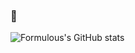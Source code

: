 ### 👋

![Formulous's GitHub stats](https://github-readme-stats.vercel.app/api?username=formulous&show_icons=true&theme=tokyonight)

<!---
formulous/formulous is a ✨ special ✨ repository because its `README.md` (this file) appears on your GitHub profile.
You can click the Preview link to take a look at your changes.
--->
